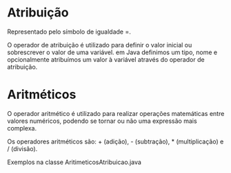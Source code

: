 # Atribuição
Representado pelo símbolo de igualdade =.

O operador de atribuição é utilizado para definir o valor inicial ou sobrescrever o valor de uma variável. em Java definimos um tipo, nome e opcionalmente atribuímos um valor à variável através do operador de atribuição. 


# Aritméticos
O operador aritmético é utilizado para realizar operações matemáticas entre valores numéricos, podendo se tornar ou não uma expressão mais complexa.

Os operadores aritméticos são: + (adição), - (subtração), * (multiplicação) e / (divisão).

Exemplos na classe AritimeticosAtribuicao.java